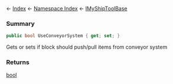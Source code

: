 ← [Index](Api-Index) ← [Namespace Index](Namespace-Index) ← [IMyShipToolBase](Sandbox.ModAPI.Ingame.IMyShipToolBase)

### Summary

```csharp
public bool UseConveyorSystem { get; set; }
```

Gets or sets if block should push/pull items from conveyor system

### Returns

[bool](https://docs.microsoft.com/en-us/dotnet/api/System.Boolean?view=netframework-4.6)

